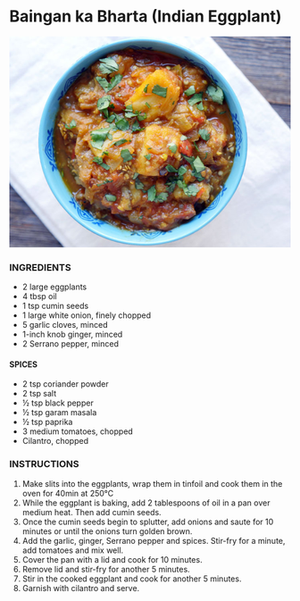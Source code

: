 # Baingan ka Bharta (Indian Eggplant)

![Image of food](./images/baingan_ka_bharta.jpg)

### INGREDIENTS
* 2 large eggplants
* 4 tbsp oil
* 1 tsp cumin seeds
* 1 large white onion, finely chopped
* 5 garlic cloves, minced
* 1-inch knob ginger, minced
* 2 Serrano pepper, minced
#### SPICES
* 2 tsp coriander powder
* 2 tsp salt
* ½ tsp black pepper
* ½ tsp garam masala
* ½ tsp paprika
* 3 medium tomatoes, chopped
* Cilantro, chopped

### INSTRUCTIONS
1. Make slits into the eggplants, wrap them in tinfoil and cook them in the oven for 40min at 250°C
2. While the eggplant is baking, add 2 tablespoons of oil in a pan over medium heat. Then add cumin seeds.
3. Once the cumin seeds begin to splutter, add onions and saute for 10 minutes or until the onions turn golden brown.
4. Add the garlic, ginger, Serrano pepper and spices. Stir-fry for a minute, add tomatoes and mix well.
5. Cover the pan with a lid and cook for 10 minutes.
6. Remove lid and stir-fry for another 5 minutes.
7. Stir in the cooked eggplant and cook for another 5 minutes.
8. Garnish with cilantro and serve.
